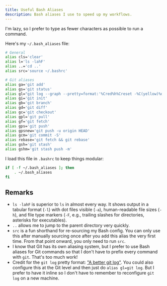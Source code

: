 ```yaml
---
title: Useful Bash Aliases
description: Bash aliases I use to speed up my workflows.
---
```


I'm lazy, so I prefer to type as fewer characters as possible to run a command.

Here's my `~/.bash_aliases` file:

```bash {data-file="~/.bash_aliases" data-copyable="true"}
# General
alias cls='clear'
alias l='ls -lahF'
alias ..='cd ..'
alias src='source ~/.bashrc'

# Git aliases
alias ga='git add'
alias gs='git status'
alias gl="git log --graph --pretty=format:'%Cred%h%Creset -%C(yellow)%d%Creset %s %Cgreen(%cr) %C(bold blue)<%an>%Creset' --abbrev-commit"
alias gi='git init'
alias gb='git branch'
alias gd='git diff'
alias gc='git checkout'
alias gpl='git pull'
alias gf='git fetch'
alias gps='git push'
alias gpsnew='git push -u origin HEAD'
alias gcm='git commit -S'
alias rebase='git fetch && git rebase'
alias gsh='git stash'
alias gshm='git stash push -m'
```

I load this file in `.bashrc` to keep things modular:

```bash {data-file="~/.bashrc" data-copyable="true"}
if [ -f ~/.bash_aliases ]; then
    . ~/.bash_aliases
fi
```

## Remarks

- `ls -lahF` is superior to `ls` in almost every way. It shows output in a tabular format (`-l`) with dot files visible (`-a`), human-readable file sizes (`-h`), and file type markers (`-F`, e.g., trailing slashes for directories, asterisks for executables).
- `..` allows me to jump to the parent directory very quickly.
-  `src` is a fun shorthand for re-sourcing my Bash config. You can only use this after manually sourcing once after you add this alias the very first time. From that point onward, you only need to run `src`.
- I know that Git has its own aliasing system, but I prefer to use Bash aliases for Git commands so that I don't have to prefix every command with `git`. That's too much work!
- Credit for the `git log` pretty format: ["A better git log"](https://coderwall.com/p/euwpig/a-better-git-log). You could also configure this at the Git level and then just do `alias gl=git log`. But I prefer to have it inline so I don't have to remember to reconfigure `git log` on a new machine.